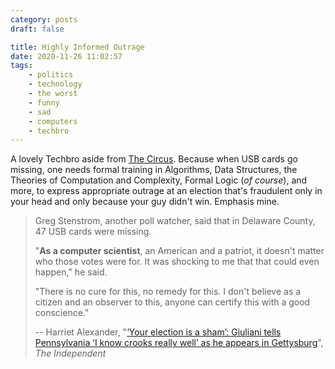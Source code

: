 ```yaml
---
category: posts
draft: false

title: Highly Informed Outrage
date: 2020-11-26 11:02:57
tags:
    - politics
    - technology
    - the worst
    - funny
    - sad
    - computers
    - techbro
---
```


A lovely Techbro aside from [The Circus](/posts/9878918dbbb25b2ca2a206e0413cdd8d/). Because when USB cards go missing, one needs formal training in Algorithms, Data Structures, the Theories of Computation and Complexity, Formal Logic (_of course_), and more, to express appropriate outrage at an election that's fraudulent only in your head and only because your guy didn't win. Emphasis mine.

> Greg Stenstrom, another poll watcher, said that in Delaware County, 47 USB cards were missing.
>
> "**As a computer scientist**, an American and a patriot, it doesn't matter who those votes were for. It was shocking to me that that could even happen," he said.
>
> "There is no cure for this, no remedy for this. I don't believe as a citizen and an observer to this, anyone can certify this with a good conscience."
>
> -- Harriet Alexander, "[‘Your election is a sham’: Giuliani tells Pennsylvania ‘I know crooks really well’ as he appears in Gettysburg](https://www.independent.co.uk/news/world/americas/us-election-2020/rudy-giuliani-pennsylvania-election-trump-fraud-b1761888.html)", _The Independent_
